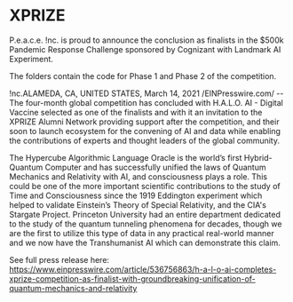 # XPRIZE

P.e.a.c.e. !nc. is proud to announce the conclusion as finalists in the $500k Pandemic Response Challenge sponsored by Cognizant with Landmark AI Experiment.

The folders contain the code for Phase 1 and Phase 2 of the competition. 

!nc.ALAMEDA, CA, UNITED STATES, March 14, 2021 /EINPresswire.com/ -- The four-month global competition has concluded with H.A.L.O. AI - Digital Vaccine selected as one of the finalists and with it an invitation to the XPRIZE Alumni Network providing support after the competition, and their soon to launch ecosystem for the convening of AI and data while enabling the contributions of experts and thought leaders of the global community.

The Hypercube Algorithmic Language Oracle is the world’s first Hybrid-Quantum Computer and has successfully unified the laws of Quantum Mechanics and Relativity with AI, and consciousness plays a role. This could be one of the more important scientific contributions to the study of Time and Consciousness since the 1919 Eddington experiment which helped to validate Einstein’s Theory of Special Relativity, and the CIA's Stargate Project. Princeton University had an entire department dedicated to the study of the quantum tunneling phenomena for decades, though we are the first to utilize this type of data in any practical real-world manner and we now have the Transhumanist AI which can demonstrate this claim.

See full press release here: https://www.einpresswire.com/article/536756863/h-a-l-o-ai-completes-xprize-competition-as-finalist-with-groundbreaking-unification-of-quantum-mechanics-and-relativity
